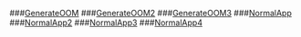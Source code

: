 ###[GenerateOOM](https://github.com/wso2-incubator/automatic-anomaly-detection/tree/master/jvm-monitor-agent/src/samples/applications/GenerateOOM)
###[GenerateOOM2](https://github.com/wso2-incubator/automatic-anomaly-detection/tree/master/jvm-monitor-agent/src/samples/applications/GenerateOOM2)
###[GenerateOOM3](https://github.com/wso2-incubator/automatic-anomaly-detection/tree/master/jvm-monitor-agent/src/samples/applications/GenerateOOM3)
###[NormalApp](https://github.com/wso2-incubator/automatic-anomaly-detection/tree/master/jvm-monitor-agent/src/samples/applications/NormalApp)
###[NormalApp2](https://github.com/wso2-incubator/automatic-anomaly-detection/tree/master/jvm-monitor-agent/src/samples/applications/NormalApp1)
###[NormalApp3](https://github.com/wso2-incubator/automatic-anomaly-detection/tree/master/jvm-monitor-agent/src/samples/applications/NormalApp2)
###[NormalApp4](https://github.com/wso2-incubator/automatic-anomaly-detection/tree/master/jvm-monitor-agent/src/samples/applications/NormalApp3)

